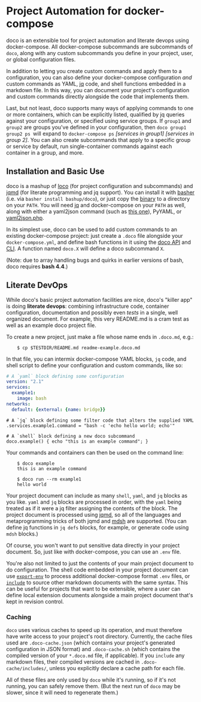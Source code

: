 # Project Automation for docker-compose

doco is an extensible tool for project automation and literate devops using docker-compose.  All docker-compose subcommands are subcommands of `doco`, along with any custom subcommands you define in your project, user, or global configuration files.

In addition to letting you create custom commands and apply them to a configuration, you can also define your docker-compose configuration *and* custom commands as YAML, [jq](http://stedolan.github.io/jq/) code, and shell functions embedded in a markdown file.  In this way, you can document your project's configuration and custom commands directly alongside the code that implements them.

Last, but not least, doco supports many ways of applying commands to one or more containers, which can be explicitly listed, qualified by jq queries against your configuration, or specified using service groups. If `group1` and `group2` are groups you've defined in your configuration, then `doco group1 group2 ps `will expand to `docker-compose ps` *[services in group1] \[services in group 2]*.  You can also create subcommands that apply to a specific group or service by default, run single-container commands against each container in a group, and more.

## Installation and Basic Use

doco is a mashup of [loco](https://github.com/bashup/loco) (for project configuration and subcommands) and [jqmd](https://github.com/bashup/jqmd) (for literate programming and jq support).  You can install it with [basher](https://github.com/basherpm/basher) (i.e. via `basher install bashup/doco`), or just copy the [binary](bin/doco) to a directory on your `PATH`.  You will need [jq](http://stedolan.github.io/jq/) and docker-compose on your `PATH` as well, along with either a yaml2json command (such as [this one](https://github.com/bronze1man/yaml2json)), PyYAML, or [yaml2json.php](https://packagist.org/packages/dirtsimple/yaml2json).

In its simplest use, doco can be used to add custom commands to an existing docker-compose project: just create a `.doco` file alongside your `docker-compose.yml`, and define bash functions in it using the [doco API](docs/Reference.md#api) and [CLI](docs/Reference.md#command-line-interface).  A function named `doco.X` will define a doco subcommand `X`.

(Note: due to array handling bugs and quirks in earlier versions of bash, doco requires **bash 4.4**.)

## Literate DevOps

While doco's basic project automation facilities are nice, doco's "killer app" is doing **literate devops**: combining infrastructure code, container configuration, documentation and possibly even *tests* in a single, well organized document.  For example, this very README.md is a cram test as well as an example doco project file.

To create a new project, just make a file whose name ends in `.doco.md`, e.g.:

~~~shell
    $ cp $TESTDIR/README.md readme-example.doco.md
~~~

In that file, you can intermix docker-compose YAML blocks, `jq` code, and shell script to define your configuration and custom commands, like so:

```yaml
# A `yaml` block defining some configuration
version: "2.1"
services:
  example1:
    image: bash
networks:
  default: {external: {name: bridge}}
```

```jq
# A `jq` block defining some filter code that alters the supplied YAML
.services.example1.command = "bash -c 'echo hello world; echo'"
```

```shell
# A `shell` block defining a new doco subcommand
doco.example() { echo "this is an example command"; }
```

Your commands and containers can then be used on the command line:

~~~shell
    $ doco example
    this is an example command

    $ doco run --rm example1
    hello world
~~~

Your project document can include as many `shell`, `yaml`, and `jq` blocks as you like.  `yaml` and `jq` blocks are processed in order, with the `yaml` being treated as if it were a jq filter assigning the contents of the block. The project document is processed using [jqmd](https://github.com/bashup/jqmd), so all of the languages and metaprogramming tricks of both jqmd and [mdsh](https://github.com/bashup/mdsh) are supported.  (You can define jq functions in `jq defs` blocks, for example, or generate code using `mdsh` blocks.)

Of course, you won't want to put sensitive data directly in your project document.  So, just like with docker-compose, you can use an `.env` file.

You're also not limited to just the contents of your main project document to do configuration.  The shell code embedded in your project document can use [`export-env`](Config.md#export-env-filename) to process additional docker-compose format `.env` files, or [`include`](Config.md#include-markdownfile-cachefile) to source other markdown documents with the same syntax.  This can be useful for projects that want to be extensible, where a user can define local extension documents alongside a main project document that's kept in revision control.

### Caching

`doco` uses various caches to speed up its operation, and must therefore have write access to your project's root directory.  Currently, the cache files used are `.doco-cache.json` (which contains your project's generated configuration in JSON format) and `.doco-cache.sh` (which contains the compiled version of your `*.doco.md` file, if applicable).  If you `include` any markdown files, their compiled versions are cached in `.doco-cache/includes/`, unless you explicitly declare a cache path for each file.

All of these files are only used by `doco` while it's running, so if it's not running, you can safely remove them.  (But the next run of `doco` may be slower, since it will need to regenerate them.)

